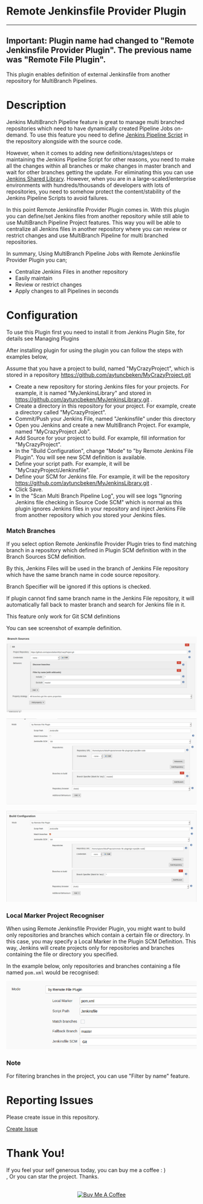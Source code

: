 Remote Jenkinsfile Provider Plugin 
==========================
---------------------------------------
**Important:** Plugin name had changed to "Remote Jenkinsfile Provider Plugin". 
The previous name was "Remote File Plugin".
---------------------------------------

This plugin enables definition of external Jenkinsfile from another repository for MultiBranch Pipelines.

# Description
Jenkins MultiBranch Pipeline feature is great to manage multi branched repositories which need to have
dynamically created Pipeline Jobs on-demand. To use this feature you need to define [Jenkins Pipeline Script](https://github.com/jenkinsci/workflow-plugin/blob/master/TUTORIAL.md#understanding-flow-scripts)
in the repository alongside with the source code. 

However, when it comes to adding new definitions/stages/steps or maintaining
the Jenkins Pipeline Script for other reasons, you need to make all the changes within all branches or make changes in master branch 
and wait for other branches getting the update. 
For eliminating this you can use [Jenkins Shared Library](https://jenkins.io/doc/book/pipeline/shared-libraries/).
However, when you are in a large-scaled/enterprise environments with hundreds/thousands of developers with lots of repositories,
you need to somehow protect the content/stability of the Jenkins Pipeline Scripts to avoid failures. 

In this point Remote Jenkinsfile Provider Plugin comes in. With this plugin you can define/set Jenkins files from another
repository while still able to use MultiBranch Pipeline Project features. This way you will be able to centralize all Jenkins files 
in another repository where you can review or restrict changes and use MultiBranch Pipeline for multi branched repositories.

In summary, Using MultiBranch Pipeline Jobs with Remote Jenkinsfile Provider Plugin you can;

- Centralize Jenkins Files in another repository
- Easily maintain
- Review or restrict changes
- Apply changes to all Pipelines in seconds

# Configuration

To use this Plugin first you need to install it from Jenkins Plugin Site, for details see Managing Plugins

After installing plugin for using the plugin you can follow the steps with examples below,

Assume that you have a project to build, named "MyCrazyProject", which is stored in a repository https://github.com/aytuncbeken/MyCrazyProject.git

- Create a new repository for storing Jenkins files for your projects. For example, it is named "MyJenkinsLibrary" and stored in https://github.com/aytuncbeken/MyJenkinsLibrary.git .
- Create a directory in this repository for your project. For example, create a directory called "MyCrazyProject".
- Commit/Push your Jenkins File, named "Jenkinsfile" under this directory
- Open you Jenkins and create a new MultiBranch Project. For example, named "MyCrazyProject Job".
- Add Source for your project to build. For example, fill information for "MyCrazyProject".
- In the "Build Configuration", change "Mode" to "by Remote Jenkins File Plugin". You will see new SCM definition is available.
- Define your script path. For example, it will be "MyCrazyProject/Jenkinsfile".
- Define your SCM for Jenkins file. For example, it will be the repository https://github.com/aytuncbeken/MyJenkinsLibrary.git .
- Click Save.
- In the "Scan Multi Branch Pipeline Log", you will see logs "Ignoring Jenkins file checking in Source Code SCM" which is normal as this plugin ignores Jenkins files in your repository and inject Jenkins File from another repository which you stored your Jenkins files.

### Match Branches

If you select option Remote Jenkinsfile Provider Plugin tries to find matching branch in a repository which defined in Plugin SCM definition with in the Branch Sources SCM definition.

By this, Jenkins Files will be used in the branch of Jenkins File repository which have the same branch name in code source repository.

Branch Specifier will be ignored if this options is checked.

If plugin cannot find same branch name in the Jenkins File repository, it will automatically fall back to master branch and search for Jenkins file in it.

This feature only work for Git SCM definitions

You can see screenshot of example definition.

![](images/multibranch-pipeline-definition-1.png)

![](images/multibranch-pipeline-definition-2.png)

![](images/multibranch-pipeline-definition-3.png)

### Local Marker Project Recogniser

When using Remote Jenkinsfile Provider Plugin, you might want to build only repositories and branches which contain a certain file or directory.
In this case, you may specify a Local Marker in the Plugin SCM Definition. This way, Jenkins will create projects only
for repositories and branches containing the file or directory you specified.

In the example below, only repositories and branches containing a file named `pom.xml` would be recognised:

![](images/multibranch-pipeline-local-file-1.png)

### Note

For filtering branches in the project, you can use "Filter by name" feature.

Reporting Issues
======
Please create issue in this repository.

[Create Issue](https://github.com/jenkinsci/remote-file-plugin/issues/new/choose)

Thank You!
=================
If you feel your self generous today, you can buy me a coffee : )
<br>
, Or you can star the project.
Thanks.
<br>
<br>
<div align="center">
    <a href="https://www.buymeacoffee.com/STiAsoy" target="_blank">
        <img src="https://cdn.buymeacoffee.com/buttons/default-black.png" width="150px" alt="Buy Me A Coffee" style="width: 150px !important">
    </a>
</div>